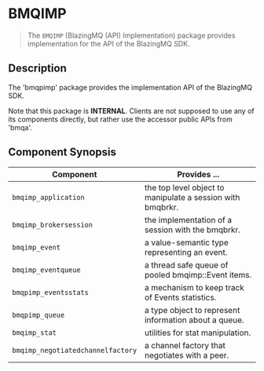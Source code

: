 BMQIMP
======
> The `BMQIMP` (BlazingMQ (API) Implementation) package provides implementation
> for the API of the BlazingMQ SDK.


Description
-----------
The 'bmqpimp' package provides the implementation API of the BlazingMQ SDK.

Note that this package is **INTERNAL**.  Clients are not supposed to use any of
its components directly, but rather use the accessor public APIs from 'bmqa'.

Component Synopsis
------------------
Component                         | Provides ...
----------------------------------|-----------------------------------------------------------
`bmqimp_application`              | the top level object to manipulate a session with bmqbrkr.
`bmqimp_brokersession`            | the implementation of a session with the bmqbrkr.
`bmqimp_event`                    | a value-semantic type representing an event.
`bmqimp_eventqueue`               | a thread safe queue of pooled bmqimp::Event items.
`bmqpimp_eventsstats`             | a mechanism to keep track of Events statistics.
`bmqpimp_queue`                   | a type object to represent information about a queue.
`bmqimp_stat`                     | utilities for stat manipulation.
`bmqimp_negotiatedchannelfactory` | a channel factory that negotiates with a peer.
